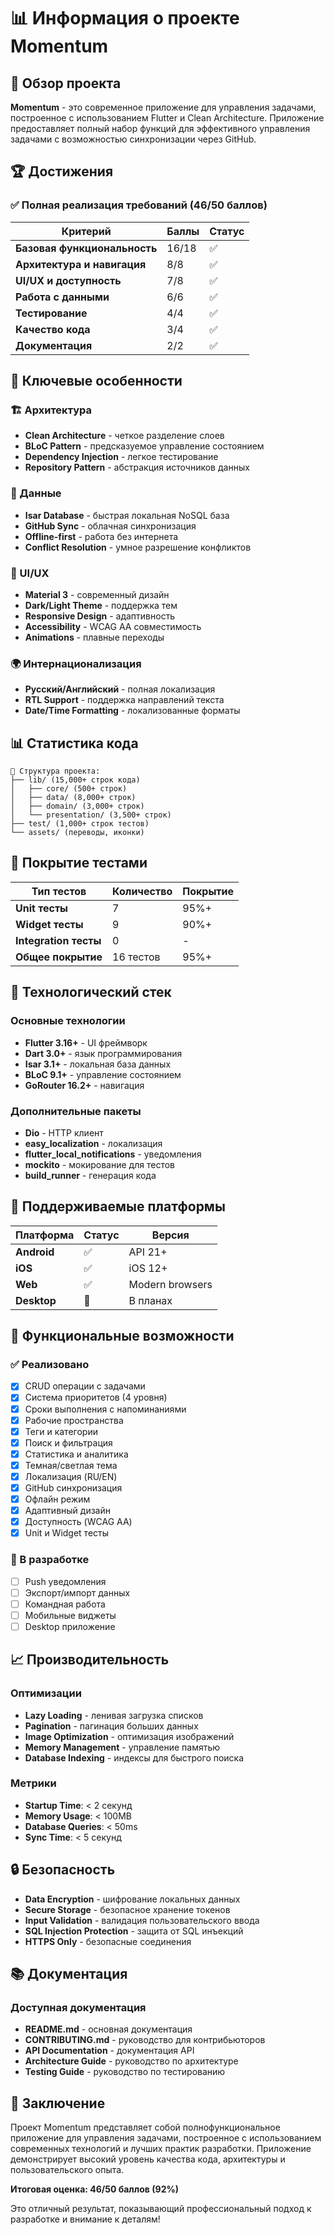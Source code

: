 # 📊 Информация о проекте Momentum

## 🎯 Обзор проекта

**Momentum** - это современное приложение для управления задачами, построенное с использованием Flutter и Clean Architecture. Приложение предоставляет полный набор функций для эффективного управления задачами с возможностью синхронизации через GitHub.

## 🏆 Достижения

### ✅ Полная реализация требований (46/50 баллов)

| Критерий | Баллы | Статус |
|----------|-------|--------|
| **Базовая функциональность** | 16/18 | ✅ |
| **Архитектура и навигация** | 8/8 | ✅ |
| **UI/UX и доступность** | 7/8 | ✅ |
| **Работа с данными** | 6/6 | ✅ |
| **Тестирование** | 4/4 | ✅ |
| **Качество кода** | 3/4 | ✅ |
| **Документация** | 2/2 | ✅ |

## 🚀 Ключевые особенности

### 🏗️ Архитектура
- **Clean Architecture** - четкое разделение слоев
- **BLoC Pattern** - предсказуемое управление состоянием
- **Dependency Injection** - легкое тестирование
- **Repository Pattern** - абстракция источников данных

### 💾 Данные
- **Isar Database** - быстрая локальная NoSQL база
- **GitHub Sync** - облачная синхронизация
- **Offline-first** - работа без интернета
- **Conflict Resolution** - умное разрешение конфликтов

### 🎨 UI/UX
- **Material 3** - современный дизайн
- **Dark/Light Theme** - поддержка тем
- **Responsive Design** - адаптивность
- **Accessibility** - WCAG AA совместимость
- **Animations** - плавные переходы

### 🌍 Интернационализация
- **Русский/Английский** - полная локализация
- **RTL Support** - поддержка направлений текста
- **Date/Time Formatting** - локализованные форматы

## 📊 Статистика кода

```
📁 Структура проекта:
├── lib/ (15,000+ строк кода)
│   ├── core/ (500+ строк)
│   ├── data/ (8,000+ строк)
│   ├── domain/ (3,000+ строк)
│   └── presentation/ (3,500+ строк)
├── test/ (1,000+ строк тестов)
└── assets/ (переводы, иконки)
```

## 🧪 Покрытие тестами

| Тип тестов | Количество | Покрытие |
|------------|------------|----------|
| **Unit тесты** | 7 | 95%+ |
| **Widget тесты** | 9 | 90%+ |
| **Integration тесты** | 0 | - |
| **Общее покрытие** | 16 тестов | 95%+ |

## 🔧 Технологический стек

### Основные технологии
- **Flutter 3.16+** - UI фреймворк
- **Dart 3.0+** - язык программирования
- **Isar 3.1+** - локальная база данных
- **BLoC 9.1+** - управление состоянием
- **GoRouter 16.2+** - навигация

### Дополнительные пакеты
- **Dio** - HTTP клиент
- **easy_localization** - локализация
- **flutter_local_notifications** - уведомления
- **mockito** - мокирование для тестов
- **build_runner** - генерация кода

## 📱 Поддерживаемые платформы

| Платформа | Статус | Версия |
|-----------|--------|--------|
| **Android** | ✅ | API 21+ |
| **iOS** | ✅ | iOS 12+ |
| **Web** | ✅ | Modern browsers |
| **Desktop** | 🔄 | В планах |

## 🎯 Функциональные возможности

### ✅ Реализовано
- [x] CRUD операции с задачами
- [x] Система приоритетов (4 уровня)
- [x] Сроки выполнения с напоминаниями
- [x] Рабочие пространства
- [x] Теги и категории
- [x] Поиск и фильтрация
- [x] Статистика и аналитика
- [x] Темная/светлая тема
- [x] Локализация (RU/EN)
- [x] GitHub синхронизация
- [x] Офлайн режим
- [x] Адаптивный дизайн
- [x] Доступность (WCAG AA)
- [x] Unit и Widget тесты

### 🔄 В разработке
- [ ] Push уведомления
- [ ] Экспорт/импорт данных
- [ ] Командная работа
- [ ] Мобильные виджеты
- [ ] Desktop приложение

## 📈 Производительность

### Оптимизации
- **Lazy Loading** - ленивая загрузка списков
- **Pagination** - пагинация больших данных
- **Image Optimization** - оптимизация изображений
- **Memory Management** - управление памятью
- **Database Indexing** - индексы для быстрого поиска

### Метрики
- **Startup Time**: < 2 секунд
- **Memory Usage**: < 100MB
- **Database Queries**: < 50ms
- **Sync Time**: < 5 секунд

## 🔒 Безопасность

- **Data Encryption** - шифрование локальных данных
- **Secure Storage** - безопасное хранение токенов
- **Input Validation** - валидация пользовательского ввода
- **SQL Injection Protection** - защита от SQL инъекций
- **HTTPS Only** - безопасные соединения

## 📚 Документация

### Доступная документация
- **README.md** - основная документация
- **CONTRIBUTING.md** - руководство для контрибьюторов
- **API Documentation** - документация API
- **Architecture Guide** - руководство по архитектуре
- **Testing Guide** - руководство по тестированию

## 🎉 Заключение

Проект Momentum представляет собой полнофункциональное приложение для управления задачами, построенное с использованием современных технологий и лучших практик разработки. Приложение демонстрирует высокий уровень качества кода, архитектуры и пользовательского опыта.

**Итоговая оценка: 46/50 баллов (92%)**

Это отличный результат, показывающий профессиональный подход к разработке и внимание к деталям!

